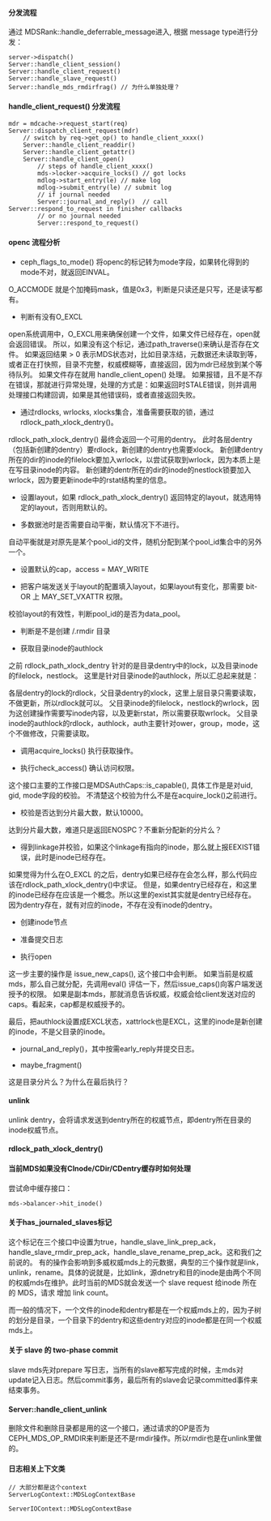 #### 分发流程

通过 MDSRank::handle_deferrable_message进入, 根据 message type进行分发：
                    
    server->dispatch()
    Server::handle_client_session()
    Server::handle_client_request()
    Server::handle_slave_request()
    Server::handle_mds_rmdirfrag() // 为什么单独处理？
    
####  handle_client_request() 分发流程

    mdr = mdcache->request_start(req)
    Server::dispatch_client_request(mdr)
        // switch by req->get_op() to handle_client_xxxx()
        Server::handle_client_readdir()
        Server::handle_client_getattr()
        Server::handle_client_open()
            // steps of handle_client_xxxx() 
            mds->locker->acquire_locks() // got locks
            mdlog->start_entry(le) // make log
            mdlog->submit_entry(le) // submit log
            // if journal needed
            Server::journal_and_reply()  // call  Server::respond_to_request in finisher callbacks
            // or no journal needed
            Server::respond_to_request()

#### openc 流程分析

* ceph_flags_to_mode() 将openc的标记转为mode字段，如果转化得到的mode不对，就返回EINVAL。

O_ACCMODE 就是个加掩码mask，值是0x3，判断是只读还是只写，还是读写都有。

* 判断有没有O_EXCL

open系统调用中，O_EXCL用来确保创建一个文件，如果文件已经存在，open就会返回错误。
所以，如果没有这个标记，通过path_traverse()来确认是否存在文件。
如果返回结果 > 0 表示MDS状态对，比如目录冻结，元数据还未读取到等，或者正在打快照，目录不完整，权威模糊等，直接返回，因为mdr已经放到某个等待队列。
如果文件存在就用 handle_client_open() 处理。
如果报错，且不是不存在错误，那就进行异常处理，处理的方式是：如果返回时STALE错误，则并调用处理接口构建回调，如果是其他错误码，或者直接返回失败。

* 通过rdlocks, wrlocks, xlocks集合，准备需要获取的锁，通过rdlock_path_xlock_dentry()。

rdlock_path_xlock_dentry() 最终会返回一个可用的dentry。
此时各层dentry（包括新创建的dentry）要rdlock，新创建的dentry也需要xlock。
新创建dentry所在的dir的inode的filelock要加入wrlock，以尝试获取到wrlock，因为本质上是在写目录inode的内容。
新创建的dentr所在的dir的inode的nestlock锁要加入wrlock，因为要更新inode中的rstat结构里的信息。

* 设置layout，如果 rdlock_path_xlock_dentry() 返回特定的layout，就选用特定的layout，否则用默认的。

* 多数据池时是否需要自动平衡，默认情况下不进行。

自动平衡就是对原先是某个pool_id的文件，随机分配到某个pool_id集合中的另外一个。

* 设置默认的cap，access = MAY_WRITE

* 把客户端发送关于layout的配置填入layout，如果layout有变化，那需要 bit-OR 上 MAY_SET_VXATTR 权限。

校验layout的有效性，判断pool_id的是否为data_pool。

* 判断是不是创建 /.rmdir 目录

*  获取目录inode的authlock

之前 rdlock_path_xlock_dentry 针对的是目录dentry中的lock，以及目录inode的filelock，nestlock。
这里是针对目录inode的authlock，所以汇总起来就是：

各层dentry的lock的rdlock，父目录dentry的xlock，这里上层目录只需要读取，不做更新，所以rdlock就可以。
父目录inode的filelock，nestlock的wrlock，因为这创建操作需要写inode内容，以及更新rstat，所以需要获取wrlock。
父目录inode的authlock的rdlock，authlock，auth主要针对ower，group，mode，这个不做修改，只需要读取。

* 调用acquire_locks() 执行获取操作。

* 执行check_access() 确认访问权限。

这个接口主要的工作接口是MDSAuthCaps::is_capable(), 具体工作是是对uid, gid, mode字段的校验。
不清楚这个校验为什么不是在acquire_lock()之前进行。

* 校验是否达到分片最大数，默认10000。

达到分片最大数，难道只是返回ENOSPC？不重新分配新的分片么？

* 得到linkage并校验，如果这个linkage有指向的inode，那么就上报EEXIST错误，此时是inode已经存在。

如果觉得为什么在O_EXCL 的之后，dentry如果已经存在会怎么样，那么代码应该在rdlock_path_xlock_dentry()中求证。
但是，如果dentry已经存在，和这里的inode已经存在应该是一个概念。所以这里的exist其实就是dentry已经存在。
因为dentry存在，就有对应的inode，不存在没有inode的dentry。

* 创建inode节点

* 准备提交日志

* 执行open

这一步主要的操作是 issue_new_caps(), 这个接口中会判断。
如果当前是权威mds，那么自己就分配，先调用eval() 评估一下，然后issue_caps()向客户端发送授予的权限。
如果是副本mds，那就消息告诉权威，权威会给client发送对应的caps。看起来，cap都是权威授予的。

最后，把authlock设置成EXCL状态，xattrlock也是EXCL，这里的inode是新创建的inode，不是父目录的inode。

* journal_and_reply()，其中按需early_reply并提交日志。

* maybe_fragment() 

这是目录分片么？为什么在最后执行？

#### unlink

unlink dentry，会将请求发送到dentry所在的权威节点，即dentry所在目录的inode权威节点。

#### rdlock_path_xlock_dentry()

#### 当前MDS如果没有CInode/CDir/CDentry缓存时如何处理

尝试命中缓存接口：
```
mds->balancer->hit_inode()
```

#### 关于has_journaled_slaves标记

这个标记在三个接口中设置为true，handle_slave_link_prep_ack，handle_slave_rmdir_prep_ack，handle_slave_rename_prep_ack。这和我们之前说的。
有的操作会影响到多威权威mds上的元数据，典型的三个操作就是link，unlink，rename。具体的说就是，比如link，源dnetry和目的inode是由两个不同的权威mds在维护。此时当前的MDS就会发送一个 slave request 给inode 所在的 MDS，请求 增加 link count。

而一般的情况下，一个文件的inode和dentry都是在一个权威mds上的，因为子树的划分是目录，一个目录下的dentry和这些dentry对应的inode都是在同一个权威mds上。

#### 关于 slave 的 two-phase commit

slave mds先对prepare 写日志，当所有的slave都写完成的时候，主mds对update记入日志。然后commit事务，最后所有的slave会记录committed事件来结束事务。

#### Server::handle_client_unlink

删除文件和删除目录都是用的这一个接口，通过请求的OP是否为CEPH_MDS_OP_RMDIR来判断是还不是rmdir操作。所以rmdir也是在unlink里做的。

#### 日志相关上下文类

    // 大部分都是这个context
    ServerLogContext::MDSLogContextBase
    
    ServerIOContext::MDSLogContextBase

